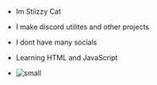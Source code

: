 - Im Stiizzy Cat
- I make discord utilites and other projects
- I dont have many socials
- Learning HTML and JavaScript 

- ![small](https://user-images.githubusercontent.com/90114741/145103318-a87616ee-acf7-4334-8570-f3aae8a5b657.png)
